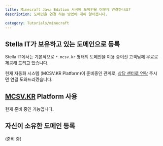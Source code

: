 ```yaml
---
title: Minecraft Java Edition 서버에 도메인을 어떻게 연결하나요?
description: 도메인을 연결 하는 방법에 대해 알아봅니다.

category: Tutorials/minecraft
---
```


## Stella IT가 보유하고 있는 도메인으로 등록
Stella IT에서는 기본적으로 `*.mcsv.kr` 형태의 도메인을 이용 중이신 고객님께 무료로 제공해 드리고 있습니다.  

현재 자동화 시스템 (MCSV.KR Platform)이 준비중인 관계로, [상담 센터로 연락](https://console.stella-it.com/support) 주시면 연결 도와드리겠습니다.

## [MCSV.KR](https://mcsv.kr) Platform 사용
현재 준비 중인 기능입니다.

## 자신이 소유한 도메인 등록
(준비 중)
